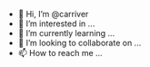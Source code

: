- 👋 Hi, I’m @carriver
- 👀 I’m interested in ...
- 🌱 I’m currently learning ...
- 💞️ I’m looking to collaborate on ...
- 📫 How to reach me ...

<!---
carriver/carriver is a ✨ special ✨ repository because its `README.md` (this file) appears on your GitHub profile.
You can click the Preview link to take a look at your changes.
--->
